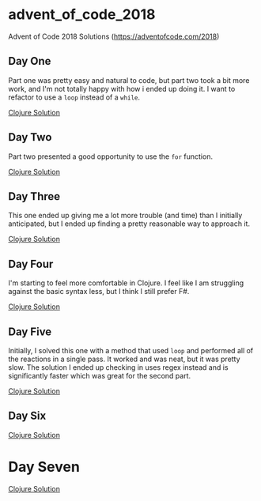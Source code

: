# advent_of_code_2018
Advent of Code 2018 Solutions (https://adventofcode.com/2018)

## Day One
Part one was pretty easy and natural to code, but part two took a bit more work, and I'm not totally
happy with how i ended up doing it. I want to refactor to use a `loop` instead of a `while`.

[Clojure Solution](day_1/solution.clj)

## Day Two
Part two presented a good opportunity to use the `for` function.

[Clojure Solution](day_2/solution.clj)

## Day Three
This one ended up giving me a lot more trouble (and time) than I initially anticipated, but I ended up finding a pretty reasonable way to approach it.

[Clojure Solution](day_3/solution.clj)

## Day Four
I'm starting to feel more comfortable in Clojure. I feel like I am struggling against the basic syntax less, but I think I still prefer F#.

[Clojure Solution](day_4/solution.clj)

## Day Five
Initially, I solved this one with a method that used `loop` and performed all of the reactions in a single pass. It worked and was neat, but it was pretty slow. The solution I ended up checking in uses regex instead and is significantly faster which was great for the second part.

[Clojure Solution](day_5/solution.clj)

## Day Six

[Clojure Solution](day_6/solution.clj)

# Day Seven

[Clojure Solution](day_7/solution.clj)